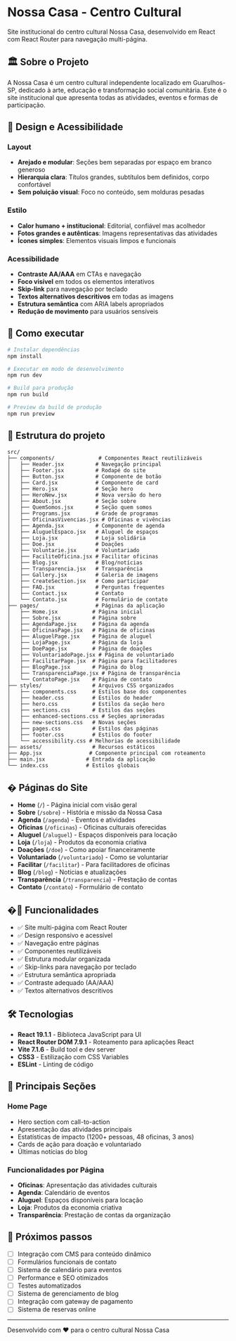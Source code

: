 # Nossa Casa - Centro Cultural

Site institucional do centro cultural Nossa Casa, desenvolvido em React com React Router para navegação multi-página.

## 🏛️ Sobre o Projeto

A Nossa Casa é um centro cultural independente localizado em Guarulhos-SP, dedicado à arte, educação e transformação social comunitária. Este é o site institucional que apresenta todas as atividades, eventos e formas de participação.

## 🎨 Design e Acessibilidade

### Layout
- **Arejado e modular**: Seções bem separadas por espaço em branco generoso
- **Hierarquia clara**: Títulos grandes, subtítulos bem definidos, corpo confortável
- **Sem poluição visual**: Foco no conteúdo, sem molduras pesadas

### Estilo
- **Calor humano + institucional**: Editorial, confiável mas acolhedor
- **Fotos grandes e autênticas**: Imagens representativas das atividades
- **Ícones simples**: Elementos visuais limpos e funcionais

### Acessibilidade
- **Contraste AA/AAA** em CTAs e navegação
- **Foco visível** em todos os elementos interativos
- **Skip-link** para navegação por teclado
- **Textos alternativos descritivos** em todas as imagens
- **Estrutura semântica** com ARIA labels apropriados
- **Redução de movimento** para usuários sensíveis

## 🚀 Como executar

```bash
# Instalar dependências
npm install

# Executar em modo de desenvolvimento
npm run dev

# Build para produção
npm run build

# Preview da build de produção
npm run preview
```

## 📁 Estrutura do projeto

```
src/
├── components/              # Componentes React reutilizáveis
│   ├── Header.jsx          # Navegação principal
│   ├── Footer.jsx          # Rodapé do site
│   ├── Button.jsx          # Componente de botão
│   ├── Card.jsx            # Componente de card
│   ├── Hero.jsx            # Seção hero
│   ├── HeroNew.jsx         # Nova versão do hero
│   ├── About.jsx           # Seção sobre
│   ├── QuemSomos.jsx       # Seção quem somos
│   ├── Programs.jsx        # Grade de programas
│   ├── OficinasVivencias.jsx # Oficinas e vivências
│   ├── Agenda.jsx          # Componente de agenda
│   ├── AluguelEspaco.jsx   # Aluguel de espaços
│   ├── Loja.jsx            # Loja solidária
│   ├── Doe.jsx             # Doações
│   ├── Voluntarie.jsx      # Voluntariado
│   ├── FaciliteOficina.jsx # Facilitar oficinas
│   ├── Blog.jsx            # Blog/notícias
│   ├── Transparencia.jsx   # Transparência
│   ├── Gallery.jsx         # Galeria de imagens
│   ├── CreateSection.jsx   # Como participar
│   ├── FAQ.jsx             # Perguntas frequentes
│   ├── Contact.jsx         # Contato
│   └── Contato.jsx         # Formulário de contato
├── pages/                  # Páginas da aplicação
│   ├── Home.jsx           # Página inicial
│   ├── Sobre.jsx          # Página sobre
│   ├── AgendaPage.jsx     # Página da agenda
│   ├── OficinasPage.jsx   # Página de oficinas
│   ├── AluguelPage.jsx    # Página de aluguel
│   ├── LojaPage.jsx       # Página da loja
│   ├── DoePage.jsx        # Página de doações
│   ├── VoluntariadoPage.jsx # Página de voluntariado
│   ├── FacilitarPage.jsx  # Página para facilitadores
│   ├── BlogPage.jsx       # Página do blog
│   ├── TransparenciaPage.jsx # Página de transparência
│   └── ContatoPage.jsx    # Página de contato
├── styles/                # Arquivos CSS organizados
│   ├── components.css     # Estilos base dos componentes
│   ├── header.css         # Estilos do header
│   ├── hero.css           # Estilos da seção hero
│   ├── sections.css       # Estilos das seções
│   ├── enhanced-sections.css # Seções aprimoradas
│   ├── new-sections.css   # Novas seções
│   ├── pages.css          # Estilos das páginas
│   ├── footer.css         # Estilos do footer
│   └── accessibility.css # Melhorias de acessibilidade
├── assets/                # Recursos estáticos
├── App.jsx               # Componente principal com roteamento
├── main.jsx             # Entrada da aplicação
└── index.css            # Estilos globais
```

## � Páginas do Site

- **Home** (`/`) - Página inicial com visão geral
- **Sobre** (`/sobre`) - História e missão da Nossa Casa
- **Agenda** (`/agenda`) - Eventos e atividades
- **Oficinas** (`/oficinas`) - Oficinas culturais oferecidas
- **Aluguel** (`/aluguel`) - Espaços disponíveis para locação
- **Loja** (`/loja`) - Produtos da economia criativa
- **Doações** (`/doe`) - Como apoiar financeiramente
- **Voluntariado** (`/voluntariado`) - Como se voluntariar
- **Facilitar** (`/facilitar`) - Para facilitadores de oficinas
- **Blog** (`/blog`) - Notícias e atualizações
- **Transparência** (`/transparencia`) - Prestação de contas
- **Contato** (`/contato`) - Formulário de contato

## �🎯 Funcionalidades

- ✅ Site multi-página com React Router
- ✅ Design responsivo e acessível
- ✅ Navegação entre páginas
- ✅ Componentes reutilizáveis
- ✅ Estrutura modular organizada
- ✅ Skip-links para navegação por teclado
- ✅ Estrutura semântica apropriada
- ✅ Contraste adequado (AA/AAA)
- ✅ Textos alternativos descritivos

## 🛠️ Tecnologias

- **React 19.1.1** - Biblioteca JavaScript para UI
- **React Router DOM 7.9.1** - Roteamento para aplicações React
- **Vite 7.1.6** - Build tool e dev server
- **CSS3** - Estilização com CSS Variables
- **ESLint** - Linting de código

## 🎨 Principais Seções

### Home Page
- Hero section com call-to-action
- Apresentação das atividades principais
- Estatísticas de impacto (1200+ pessoas, 48 oficinas, 3 anos)
- Cards de ação para doação e voluntariado
- Últimas notícias do blog

### Funcionalidades por Página
- **Oficinas**: Apresentação das atividades culturais
- **Agenda**: Calendário de eventos
- **Aluguel**: Espaços disponíveis para locação
- **Loja**: Produtos da economia criativa
- **Transparência**: Prestação de contas da organização

## 📝 Próximos passos

- [ ] Integração com CMS para conteúdo dinâmico
- [ ] Formulários funcionais de contato
- [ ] Sistema de calendário para eventos
- [ ] Performance e SEO otimizados
- [ ] Testes automatizados
- [ ] Sistema de gerenciamento de blog
- [ ] Integração com gateway de pagamento
- [ ] Sistema de reservas online

---

Desenvolvido com ❤️ para o centro cultural Nossa Casa
